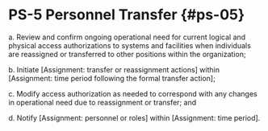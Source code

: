 # PS-5 Personnel Transfer {#ps-05}

a. Review and confirm ongoing operational need for current logical and physical access authorizations to systems and facilities when individuals are reassigned or transferred to other positions within the organization;

b. Initiate [Assignment: transfer or reassignment actions] within [Assignment: time period following the formal transfer action];

c. Modify access authorization as needed to correspond with any changes in operational need due to reassignment or transfer; and

d. Notify [Assignment: personnel or roles] within [Assignment: time period].

